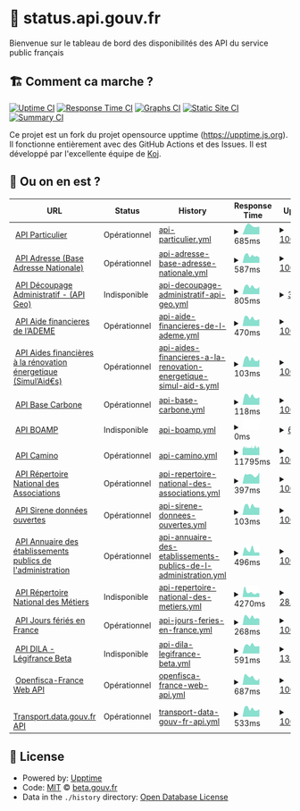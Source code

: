 # 🚥 status.api.gouv.fr

Bienvenue sur le tableau de bord des disponibilités des API du service public français

## 🏗 Comment ca marche ?

[![Uptime CI](https://github.com/betagouv/status.api.gouv.fr/workflows/Uptime%20CI/badge.svg)](https://github.com/upptime/upptime/actions?query=workflow%3A%22Uptime+CI%22)
[![Response Time CI](https://github.com/betagouv/status.api.gouv.fr/workflows/Response%20Time%20CI/badge.svg)](https://github.com/upptime/upptime/actions?query=workflow%3A%22Response+Time+CI%22)
[![Graphs CI](https://github.com/betagouv/status.api.gouv.fr/workflows/Graphs%20CI/badge.svg)](https://github.com/upptime/upptime/actions?query=workflow%3A%22Graphs+CI%22)
[![Static Site CI](https://github.com/betagouv/status.api.gouv.fr/workflows/Static%20Site%20CI/badge.svg)](https://github.com/upptime/upptime/actions?query=workflow%3A%22Static+Site+CI%22)
[![Summary CI](https://github.com/betagouv/status.api.gouv.fr/workflows/Summary%20CI/badge.svg)](https://github.com/upptime/upptime/actions?query=workflow%3A%22Summary+CI%22)

Ce projet est un fork du projet opensource upptime (https://upptime.js.org). Il fonctionne entièrement avec des GitHub Actions et des Issues. Il est développé par l'excellente équipe de [Koj](https://koj.co).

## 🦦 Ou on en est ?

<!--start: status pages-->
<!-- This summary is generated by Upptime (https://github.com/upptime/upptime) -->
<!-- Do not edit this manually, your changes will be overwritten -->
<!-- prettier-ignore -->
| URL | Status | History | Response Time | Uptime |
| --- | ------ | ------- | ------------- | ------ |
| <img alt="" src="https://favicons.githubusercontent.com/particulier.api.gouv.fr" height="13"> [API Particulier](https://particulier.api.gouv.fr/api/ping) | Opérationnel | [api-particulier.yml](https://github.com/betagouv/status.api.gouv.fr/commits/HEAD/history/api-particulier.yml) | <details><summary><img alt="Response time graph" src="./graphs/api-particulier/response-time-week.png" height="20"> 685ms</summary><br><a href="https://betagouv.github.io/status.api.gouv.fr/history/api-particulier"><img alt="Response time 685" src="https://img.shields.io/endpoint?url=https%3A%2F%2Fraw.githubusercontent.com%2Fbetagouv%2Fstatus.api.gouv.fr%2FHEAD%2Fapi%2Fapi-particulier%2Fresponse-time.json"></a><br><a href="https://betagouv.github.io/status.api.gouv.fr/history/api-particulier"><img alt="24-hour response time 685" src="https://img.shields.io/endpoint?url=https%3A%2F%2Fraw.githubusercontent.com%2Fbetagouv%2Fstatus.api.gouv.fr%2FHEAD%2Fapi%2Fapi-particulier%2Fresponse-time-day.json"></a><br><a href="https://betagouv.github.io/status.api.gouv.fr/history/api-particulier"><img alt="7-day response time 685" src="https://img.shields.io/endpoint?url=https%3A%2F%2Fraw.githubusercontent.com%2Fbetagouv%2Fstatus.api.gouv.fr%2FHEAD%2Fapi%2Fapi-particulier%2Fresponse-time-week.json"></a><br><a href="https://betagouv.github.io/status.api.gouv.fr/history/api-particulier"><img alt="30-day response time 685" src="https://img.shields.io/endpoint?url=https%3A%2F%2Fraw.githubusercontent.com%2Fbetagouv%2Fstatus.api.gouv.fr%2FHEAD%2Fapi%2Fapi-particulier%2Fresponse-time-month.json"></a><br><a href="https://betagouv.github.io/status.api.gouv.fr/history/api-particulier"><img alt="1-year response time 685" src="https://img.shields.io/endpoint?url=https%3A%2F%2Fraw.githubusercontent.com%2Fbetagouv%2Fstatus.api.gouv.fr%2FHEAD%2Fapi%2Fapi-particulier%2Fresponse-time-year.json"></a></details> | <details><summary><a href="https://betagouv.github.io/status.api.gouv.fr/history/api-particulier">100.00%</a></summary><a href="https://betagouv.github.io/status.api.gouv.fr/history/api-particulier"><img alt="All-time uptime 100.00%" src="https://img.shields.io/endpoint?url=https%3A%2F%2Fraw.githubusercontent.com%2Fbetagouv%2Fstatus.api.gouv.fr%2FHEAD%2Fapi%2Fapi-particulier%2Fuptime.json"></a><br><a href="https://betagouv.github.io/status.api.gouv.fr/history/api-particulier"><img alt="24-hour uptime 100.00%" src="https://img.shields.io/endpoint?url=https%3A%2F%2Fraw.githubusercontent.com%2Fbetagouv%2Fstatus.api.gouv.fr%2FHEAD%2Fapi%2Fapi-particulier%2Fuptime-day.json"></a><br><a href="https://betagouv.github.io/status.api.gouv.fr/history/api-particulier"><img alt="7-day uptime 100.00%" src="https://img.shields.io/endpoint?url=https%3A%2F%2Fraw.githubusercontent.com%2Fbetagouv%2Fstatus.api.gouv.fr%2FHEAD%2Fapi%2Fapi-particulier%2Fuptime-week.json"></a><br><a href="https://betagouv.github.io/status.api.gouv.fr/history/api-particulier"><img alt="30-day uptime 100.00%" src="https://img.shields.io/endpoint?url=https%3A%2F%2Fraw.githubusercontent.com%2Fbetagouv%2Fstatus.api.gouv.fr%2FHEAD%2Fapi%2Fapi-particulier%2Fuptime-month.json"></a><br><a href="https://betagouv.github.io/status.api.gouv.fr/history/api-particulier"><img alt="1-year uptime 100.00%" src="https://img.shields.io/endpoint?url=https%3A%2F%2Fraw.githubusercontent.com%2Fbetagouv%2Fstatus.api.gouv.fr%2FHEAD%2Fapi%2Fapi-particulier%2Fuptime-year.json"></a></details>
| <img alt="" src="https://favicons.githubusercontent.com/api-adresse.data.gouv.fr" height="13"> [API Adresse (Base Adresse Nationale)](https://api-adresse.data.gouv.fr/search/?q=8+bd+du+port) | Opérationnel | [api-adresse-base-adresse-nationale.yml](https://github.com/betagouv/status.api.gouv.fr/commits/HEAD/history/api-adresse-base-adresse-nationale.yml) | <details><summary><img alt="Response time graph" src="./graphs/api-adresse-base-adresse-nationale/response-time-week.png" height="20"> 587ms</summary><br><a href="https://betagouv.github.io/status.api.gouv.fr/history/api-adresse-base-adresse-nationale"><img alt="Response time 587" src="https://img.shields.io/endpoint?url=https%3A%2F%2Fraw.githubusercontent.com%2Fbetagouv%2Fstatus.api.gouv.fr%2FHEAD%2Fapi%2Fapi-adresse-base-adresse-nationale%2Fresponse-time.json"></a><br><a href="https://betagouv.github.io/status.api.gouv.fr/history/api-adresse-base-adresse-nationale"><img alt="24-hour response time 587" src="https://img.shields.io/endpoint?url=https%3A%2F%2Fraw.githubusercontent.com%2Fbetagouv%2Fstatus.api.gouv.fr%2FHEAD%2Fapi%2Fapi-adresse-base-adresse-nationale%2Fresponse-time-day.json"></a><br><a href="https://betagouv.github.io/status.api.gouv.fr/history/api-adresse-base-adresse-nationale"><img alt="7-day response time 587" src="https://img.shields.io/endpoint?url=https%3A%2F%2Fraw.githubusercontent.com%2Fbetagouv%2Fstatus.api.gouv.fr%2FHEAD%2Fapi%2Fapi-adresse-base-adresse-nationale%2Fresponse-time-week.json"></a><br><a href="https://betagouv.github.io/status.api.gouv.fr/history/api-adresse-base-adresse-nationale"><img alt="30-day response time 587" src="https://img.shields.io/endpoint?url=https%3A%2F%2Fraw.githubusercontent.com%2Fbetagouv%2Fstatus.api.gouv.fr%2FHEAD%2Fapi%2Fapi-adresse-base-adresse-nationale%2Fresponse-time-month.json"></a><br><a href="https://betagouv.github.io/status.api.gouv.fr/history/api-adresse-base-adresse-nationale"><img alt="1-year response time 587" src="https://img.shields.io/endpoint?url=https%3A%2F%2Fraw.githubusercontent.com%2Fbetagouv%2Fstatus.api.gouv.fr%2FHEAD%2Fapi%2Fapi-adresse-base-adresse-nationale%2Fresponse-time-year.json"></a></details> | <details><summary><a href="https://betagouv.github.io/status.api.gouv.fr/history/api-adresse-base-adresse-nationale">100.00%</a></summary><a href="https://betagouv.github.io/status.api.gouv.fr/history/api-adresse-base-adresse-nationale"><img alt="All-time uptime 100.00%" src="https://img.shields.io/endpoint?url=https%3A%2F%2Fraw.githubusercontent.com%2Fbetagouv%2Fstatus.api.gouv.fr%2FHEAD%2Fapi%2Fapi-adresse-base-adresse-nationale%2Fuptime.json"></a><br><a href="https://betagouv.github.io/status.api.gouv.fr/history/api-adresse-base-adresse-nationale"><img alt="24-hour uptime 100.00%" src="https://img.shields.io/endpoint?url=https%3A%2F%2Fraw.githubusercontent.com%2Fbetagouv%2Fstatus.api.gouv.fr%2FHEAD%2Fapi%2Fapi-adresse-base-adresse-nationale%2Fuptime-day.json"></a><br><a href="https://betagouv.github.io/status.api.gouv.fr/history/api-adresse-base-adresse-nationale"><img alt="7-day uptime 100.00%" src="https://img.shields.io/endpoint?url=https%3A%2F%2Fraw.githubusercontent.com%2Fbetagouv%2Fstatus.api.gouv.fr%2FHEAD%2Fapi%2Fapi-adresse-base-adresse-nationale%2Fuptime-week.json"></a><br><a href="https://betagouv.github.io/status.api.gouv.fr/history/api-adresse-base-adresse-nationale"><img alt="30-day uptime 100.00%" src="https://img.shields.io/endpoint?url=https%3A%2F%2Fraw.githubusercontent.com%2Fbetagouv%2Fstatus.api.gouv.fr%2FHEAD%2Fapi%2Fapi-adresse-base-adresse-nationale%2Fuptime-month.json"></a><br><a href="https://betagouv.github.io/status.api.gouv.fr/history/api-adresse-base-adresse-nationale"><img alt="1-year uptime 100.00%" src="https://img.shields.io/endpoint?url=https%3A%2F%2Fraw.githubusercontent.com%2Fbetagouv%2Fstatus.api.gouv.fr%2FHEAD%2Fapi%2Fapi-adresse-base-adresse-nationale%2Fuptime-year.json"></a></details>
| <img alt="" src="https://favicons.githubusercontent.com/geo.api.gouv.fr" height="13"> [API Découpage Administratif - (API Geo)](https://geo.api.gouv.fr/communes/37000?fields=nom,code,codesPostaux,codeDepartement,codeRegion,population&format=json&geometry=centre) | Indisponible | [api-decoupage-administratif-api-geo.yml](https://github.com/betagouv/status.api.gouv.fr/commits/HEAD/history/api-decoupage-administratif-api-geo.yml) | <details><summary><img alt="Response time graph" src="./graphs/api-decoupage-administratif-api-geo/response-time-week.png" height="20"> 805ms</summary><br><a href="https://betagouv.github.io/status.api.gouv.fr/history/api-decoupage-administratif-api-geo"><img alt="Response time 805" src="https://img.shields.io/endpoint?url=https%3A%2F%2Fraw.githubusercontent.com%2Fbetagouv%2Fstatus.api.gouv.fr%2FHEAD%2Fapi%2Fapi-decoupage-administratif-api-geo%2Fresponse-time.json"></a><br><a href="https://betagouv.github.io/status.api.gouv.fr/history/api-decoupage-administratif-api-geo"><img alt="24-hour response time 805" src="https://img.shields.io/endpoint?url=https%3A%2F%2Fraw.githubusercontent.com%2Fbetagouv%2Fstatus.api.gouv.fr%2FHEAD%2Fapi%2Fapi-decoupage-administratif-api-geo%2Fresponse-time-day.json"></a><br><a href="https://betagouv.github.io/status.api.gouv.fr/history/api-decoupage-administratif-api-geo"><img alt="7-day response time 805" src="https://img.shields.io/endpoint?url=https%3A%2F%2Fraw.githubusercontent.com%2Fbetagouv%2Fstatus.api.gouv.fr%2FHEAD%2Fapi%2Fapi-decoupage-administratif-api-geo%2Fresponse-time-week.json"></a><br><a href="https://betagouv.github.io/status.api.gouv.fr/history/api-decoupage-administratif-api-geo"><img alt="30-day response time 805" src="https://img.shields.io/endpoint?url=https%3A%2F%2Fraw.githubusercontent.com%2Fbetagouv%2Fstatus.api.gouv.fr%2FHEAD%2Fapi%2Fapi-decoupage-administratif-api-geo%2Fresponse-time-month.json"></a><br><a href="https://betagouv.github.io/status.api.gouv.fr/history/api-decoupage-administratif-api-geo"><img alt="1-year response time 805" src="https://img.shields.io/endpoint?url=https%3A%2F%2Fraw.githubusercontent.com%2Fbetagouv%2Fstatus.api.gouv.fr%2FHEAD%2Fapi%2Fapi-decoupage-administratif-api-geo%2Fresponse-time-year.json"></a></details> | <details><summary><a href="https://betagouv.github.io/status.api.gouv.fr/history/api-decoupage-administratif-api-geo">3.54%</a></summary><a href="https://betagouv.github.io/status.api.gouv.fr/history/api-decoupage-administratif-api-geo"><img alt="All-time uptime 3.54%" src="https://img.shields.io/endpoint?url=https%3A%2F%2Fraw.githubusercontent.com%2Fbetagouv%2Fstatus.api.gouv.fr%2FHEAD%2Fapi%2Fapi-decoupage-administratif-api-geo%2Fuptime.json"></a><br><a href="https://betagouv.github.io/status.api.gouv.fr/history/api-decoupage-administratif-api-geo"><img alt="24-hour uptime 3.54%" src="https://img.shields.io/endpoint?url=https%3A%2F%2Fraw.githubusercontent.com%2Fbetagouv%2Fstatus.api.gouv.fr%2FHEAD%2Fapi%2Fapi-decoupage-administratif-api-geo%2Fuptime-day.json"></a><br><a href="https://betagouv.github.io/status.api.gouv.fr/history/api-decoupage-administratif-api-geo"><img alt="7-day uptime 3.54%" src="https://img.shields.io/endpoint?url=https%3A%2F%2Fraw.githubusercontent.com%2Fbetagouv%2Fstatus.api.gouv.fr%2FHEAD%2Fapi%2Fapi-decoupage-administratif-api-geo%2Fuptime-week.json"></a><br><a href="https://betagouv.github.io/status.api.gouv.fr/history/api-decoupage-administratif-api-geo"><img alt="30-day uptime 3.54%" src="https://img.shields.io/endpoint?url=https%3A%2F%2Fraw.githubusercontent.com%2Fbetagouv%2Fstatus.api.gouv.fr%2FHEAD%2Fapi%2Fapi-decoupage-administratif-api-geo%2Fuptime-month.json"></a><br><a href="https://betagouv.github.io/status.api.gouv.fr/history/api-decoupage-administratif-api-geo"><img alt="1-year uptime 3.54%" src="https://img.shields.io/endpoint?url=https%3A%2F%2Fraw.githubusercontent.com%2Fbetagouv%2Fstatus.api.gouv.fr%2FHEAD%2Fapi%2Fapi-decoupage-administratif-api-geo%2Fuptime-year.json"></a></details>
| <img alt="" src="https://favicons.githubusercontent.com/koumoul.com" height="13"> [API Aide financieres de l’ADEME](https://koumoul.com/s/data-fair/api/v1/datasets/les-aides-financieres-de-l%27ademe/data-files) | Opérationnel | [api-aide-financieres-de-l-ademe.yml](https://github.com/betagouv/status.api.gouv.fr/commits/HEAD/history/api-aide-financieres-de-l-ademe.yml) | <details><summary><img alt="Response time graph" src="./graphs/api-aide-financieres-de-l-ademe/response-time-week.png" height="20"> 470ms</summary><br><a href="https://betagouv.github.io/status.api.gouv.fr/history/api-aide-financieres-de-l-ademe"><img alt="Response time 470" src="https://img.shields.io/endpoint?url=https%3A%2F%2Fraw.githubusercontent.com%2Fbetagouv%2Fstatus.api.gouv.fr%2FHEAD%2Fapi%2Fapi-aide-financieres-de-l-ademe%2Fresponse-time.json"></a><br><a href="https://betagouv.github.io/status.api.gouv.fr/history/api-aide-financieres-de-l-ademe"><img alt="24-hour response time 470" src="https://img.shields.io/endpoint?url=https%3A%2F%2Fraw.githubusercontent.com%2Fbetagouv%2Fstatus.api.gouv.fr%2FHEAD%2Fapi%2Fapi-aide-financieres-de-l-ademe%2Fresponse-time-day.json"></a><br><a href="https://betagouv.github.io/status.api.gouv.fr/history/api-aide-financieres-de-l-ademe"><img alt="7-day response time 470" src="https://img.shields.io/endpoint?url=https%3A%2F%2Fraw.githubusercontent.com%2Fbetagouv%2Fstatus.api.gouv.fr%2FHEAD%2Fapi%2Fapi-aide-financieres-de-l-ademe%2Fresponse-time-week.json"></a><br><a href="https://betagouv.github.io/status.api.gouv.fr/history/api-aide-financieres-de-l-ademe"><img alt="30-day response time 470" src="https://img.shields.io/endpoint?url=https%3A%2F%2Fraw.githubusercontent.com%2Fbetagouv%2Fstatus.api.gouv.fr%2FHEAD%2Fapi%2Fapi-aide-financieres-de-l-ademe%2Fresponse-time-month.json"></a><br><a href="https://betagouv.github.io/status.api.gouv.fr/history/api-aide-financieres-de-l-ademe"><img alt="1-year response time 470" src="https://img.shields.io/endpoint?url=https%3A%2F%2Fraw.githubusercontent.com%2Fbetagouv%2Fstatus.api.gouv.fr%2FHEAD%2Fapi%2Fapi-aide-financieres-de-l-ademe%2Fresponse-time-year.json"></a></details> | <details><summary><a href="https://betagouv.github.io/status.api.gouv.fr/history/api-aide-financieres-de-l-ademe">100.00%</a></summary><a href="https://betagouv.github.io/status.api.gouv.fr/history/api-aide-financieres-de-l-ademe"><img alt="All-time uptime 100.00%" src="https://img.shields.io/endpoint?url=https%3A%2F%2Fraw.githubusercontent.com%2Fbetagouv%2Fstatus.api.gouv.fr%2FHEAD%2Fapi%2Fapi-aide-financieres-de-l-ademe%2Fuptime.json"></a><br><a href="https://betagouv.github.io/status.api.gouv.fr/history/api-aide-financieres-de-l-ademe"><img alt="24-hour uptime 100.00%" src="https://img.shields.io/endpoint?url=https%3A%2F%2Fraw.githubusercontent.com%2Fbetagouv%2Fstatus.api.gouv.fr%2FHEAD%2Fapi%2Fapi-aide-financieres-de-l-ademe%2Fuptime-day.json"></a><br><a href="https://betagouv.github.io/status.api.gouv.fr/history/api-aide-financieres-de-l-ademe"><img alt="7-day uptime 100.00%" src="https://img.shields.io/endpoint?url=https%3A%2F%2Fraw.githubusercontent.com%2Fbetagouv%2Fstatus.api.gouv.fr%2FHEAD%2Fapi%2Fapi-aide-financieres-de-l-ademe%2Fuptime-week.json"></a><br><a href="https://betagouv.github.io/status.api.gouv.fr/history/api-aide-financieres-de-l-ademe"><img alt="30-day uptime 100.00%" src="https://img.shields.io/endpoint?url=https%3A%2F%2Fraw.githubusercontent.com%2Fbetagouv%2Fstatus.api.gouv.fr%2FHEAD%2Fapi%2Fapi-aide-financieres-de-l-ademe%2Fuptime-month.json"></a><br><a href="https://betagouv.github.io/status.api.gouv.fr/history/api-aide-financieres-de-l-ademe"><img alt="1-year uptime 100.00%" src="https://img.shields.io/endpoint?url=https%3A%2F%2Fraw.githubusercontent.com%2Fbetagouv%2Fstatus.api.gouv.fr%2FHEAD%2Fapi%2Fapi-aide-financieres-de-l-ademe%2Fuptime-year.json"></a></details>
| <img alt="" src="https://favicons.githubusercontent.com/koumoul.com" height="13"> [API Aides financières à la rénovation énergetique (Simul’Aid€s)](https://koumoul.com/s/data-fair/api/v1/datasets/simul%27aideuros-dispositifs/data-files) | Opérationnel | [api-aides-financieres-a-la-renovation-energetique-simul-aid-s.yml](https://github.com/betagouv/status.api.gouv.fr/commits/HEAD/history/api-aides-financieres-a-la-renovation-energetique-simul-aid-s.yml) | <details><summary><img alt="Response time graph" src="./graphs/api-aides-financieres-a-la-renovation-energetique-simul-aid-s/response-time-week.png" height="20"> 103ms</summary><br><a href="https://betagouv.github.io/status.api.gouv.fr/history/api-aides-financieres-a-la-renovation-energetique-simul-aid-s"><img alt="Response time 103" src="https://img.shields.io/endpoint?url=https%3A%2F%2Fraw.githubusercontent.com%2Fbetagouv%2Fstatus.api.gouv.fr%2FHEAD%2Fapi%2Fapi-aides-financieres-a-la-renovation-energetique-simul-aid-s%2Fresponse-time.json"></a><br><a href="https://betagouv.github.io/status.api.gouv.fr/history/api-aides-financieres-a-la-renovation-energetique-simul-aid-s"><img alt="24-hour response time 103" src="https://img.shields.io/endpoint?url=https%3A%2F%2Fraw.githubusercontent.com%2Fbetagouv%2Fstatus.api.gouv.fr%2FHEAD%2Fapi%2Fapi-aides-financieres-a-la-renovation-energetique-simul-aid-s%2Fresponse-time-day.json"></a><br><a href="https://betagouv.github.io/status.api.gouv.fr/history/api-aides-financieres-a-la-renovation-energetique-simul-aid-s"><img alt="7-day response time 103" src="https://img.shields.io/endpoint?url=https%3A%2F%2Fraw.githubusercontent.com%2Fbetagouv%2Fstatus.api.gouv.fr%2FHEAD%2Fapi%2Fapi-aides-financieres-a-la-renovation-energetique-simul-aid-s%2Fresponse-time-week.json"></a><br><a href="https://betagouv.github.io/status.api.gouv.fr/history/api-aides-financieres-a-la-renovation-energetique-simul-aid-s"><img alt="30-day response time 103" src="https://img.shields.io/endpoint?url=https%3A%2F%2Fraw.githubusercontent.com%2Fbetagouv%2Fstatus.api.gouv.fr%2FHEAD%2Fapi%2Fapi-aides-financieres-a-la-renovation-energetique-simul-aid-s%2Fresponse-time-month.json"></a><br><a href="https://betagouv.github.io/status.api.gouv.fr/history/api-aides-financieres-a-la-renovation-energetique-simul-aid-s"><img alt="1-year response time 103" src="https://img.shields.io/endpoint?url=https%3A%2F%2Fraw.githubusercontent.com%2Fbetagouv%2Fstatus.api.gouv.fr%2FHEAD%2Fapi%2Fapi-aides-financieres-a-la-renovation-energetique-simul-aid-s%2Fresponse-time-year.json"></a></details> | <details><summary><a href="https://betagouv.github.io/status.api.gouv.fr/history/api-aides-financieres-a-la-renovation-energetique-simul-aid-s">100.00%</a></summary><a href="https://betagouv.github.io/status.api.gouv.fr/history/api-aides-financieres-a-la-renovation-energetique-simul-aid-s"><img alt="All-time uptime 100.00%" src="https://img.shields.io/endpoint?url=https%3A%2F%2Fraw.githubusercontent.com%2Fbetagouv%2Fstatus.api.gouv.fr%2FHEAD%2Fapi%2Fapi-aides-financieres-a-la-renovation-energetique-simul-aid-s%2Fuptime.json"></a><br><a href="https://betagouv.github.io/status.api.gouv.fr/history/api-aides-financieres-a-la-renovation-energetique-simul-aid-s"><img alt="24-hour uptime 100.00%" src="https://img.shields.io/endpoint?url=https%3A%2F%2Fraw.githubusercontent.com%2Fbetagouv%2Fstatus.api.gouv.fr%2FHEAD%2Fapi%2Fapi-aides-financieres-a-la-renovation-energetique-simul-aid-s%2Fuptime-day.json"></a><br><a href="https://betagouv.github.io/status.api.gouv.fr/history/api-aides-financieres-a-la-renovation-energetique-simul-aid-s"><img alt="7-day uptime 100.00%" src="https://img.shields.io/endpoint?url=https%3A%2F%2Fraw.githubusercontent.com%2Fbetagouv%2Fstatus.api.gouv.fr%2FHEAD%2Fapi%2Fapi-aides-financieres-a-la-renovation-energetique-simul-aid-s%2Fuptime-week.json"></a><br><a href="https://betagouv.github.io/status.api.gouv.fr/history/api-aides-financieres-a-la-renovation-energetique-simul-aid-s"><img alt="30-day uptime 100.00%" src="https://img.shields.io/endpoint?url=https%3A%2F%2Fraw.githubusercontent.com%2Fbetagouv%2Fstatus.api.gouv.fr%2FHEAD%2Fapi%2Fapi-aides-financieres-a-la-renovation-energetique-simul-aid-s%2Fuptime-month.json"></a><br><a href="https://betagouv.github.io/status.api.gouv.fr/history/api-aides-financieres-a-la-renovation-energetique-simul-aid-s"><img alt="1-year uptime 100.00%" src="https://img.shields.io/endpoint?url=https%3A%2F%2Fraw.githubusercontent.com%2Fbetagouv%2Fstatus.api.gouv.fr%2FHEAD%2Fapi%2Fapi-aides-financieres-a-la-renovation-energetique-simul-aid-s%2Fuptime-year.json"></a></details>
| <img alt="" src="https://favicons.githubusercontent.com/koumoul.com" height="13"> [API Base Carbone](https://koumoul.com/s/data-fair/api/v1/datasets/base-carbone(r)/data-files) | Opérationnel | [api-base-carbone.yml](https://github.com/betagouv/status.api.gouv.fr/commits/HEAD/history/api-base-carbone.yml) | <details><summary><img alt="Response time graph" src="./graphs/api-base-carbone/response-time-week.png" height="20"> 118ms</summary><br><a href="https://betagouv.github.io/status.api.gouv.fr/history/api-base-carbone"><img alt="Response time 118" src="https://img.shields.io/endpoint?url=https%3A%2F%2Fraw.githubusercontent.com%2Fbetagouv%2Fstatus.api.gouv.fr%2FHEAD%2Fapi%2Fapi-base-carbone%2Fresponse-time.json"></a><br><a href="https://betagouv.github.io/status.api.gouv.fr/history/api-base-carbone"><img alt="24-hour response time 118" src="https://img.shields.io/endpoint?url=https%3A%2F%2Fraw.githubusercontent.com%2Fbetagouv%2Fstatus.api.gouv.fr%2FHEAD%2Fapi%2Fapi-base-carbone%2Fresponse-time-day.json"></a><br><a href="https://betagouv.github.io/status.api.gouv.fr/history/api-base-carbone"><img alt="7-day response time 118" src="https://img.shields.io/endpoint?url=https%3A%2F%2Fraw.githubusercontent.com%2Fbetagouv%2Fstatus.api.gouv.fr%2FHEAD%2Fapi%2Fapi-base-carbone%2Fresponse-time-week.json"></a><br><a href="https://betagouv.github.io/status.api.gouv.fr/history/api-base-carbone"><img alt="30-day response time 118" src="https://img.shields.io/endpoint?url=https%3A%2F%2Fraw.githubusercontent.com%2Fbetagouv%2Fstatus.api.gouv.fr%2FHEAD%2Fapi%2Fapi-base-carbone%2Fresponse-time-month.json"></a><br><a href="https://betagouv.github.io/status.api.gouv.fr/history/api-base-carbone"><img alt="1-year response time 118" src="https://img.shields.io/endpoint?url=https%3A%2F%2Fraw.githubusercontent.com%2Fbetagouv%2Fstatus.api.gouv.fr%2FHEAD%2Fapi%2Fapi-base-carbone%2Fresponse-time-year.json"></a></details> | <details><summary><a href="https://betagouv.github.io/status.api.gouv.fr/history/api-base-carbone">100.00%</a></summary><a href="https://betagouv.github.io/status.api.gouv.fr/history/api-base-carbone"><img alt="All-time uptime 100.00%" src="https://img.shields.io/endpoint?url=https%3A%2F%2Fraw.githubusercontent.com%2Fbetagouv%2Fstatus.api.gouv.fr%2FHEAD%2Fapi%2Fapi-base-carbone%2Fuptime.json"></a><br><a href="https://betagouv.github.io/status.api.gouv.fr/history/api-base-carbone"><img alt="24-hour uptime 100.00%" src="https://img.shields.io/endpoint?url=https%3A%2F%2Fraw.githubusercontent.com%2Fbetagouv%2Fstatus.api.gouv.fr%2FHEAD%2Fapi%2Fapi-base-carbone%2Fuptime-day.json"></a><br><a href="https://betagouv.github.io/status.api.gouv.fr/history/api-base-carbone"><img alt="7-day uptime 100.00%" src="https://img.shields.io/endpoint?url=https%3A%2F%2Fraw.githubusercontent.com%2Fbetagouv%2Fstatus.api.gouv.fr%2FHEAD%2Fapi%2Fapi-base-carbone%2Fuptime-week.json"></a><br><a href="https://betagouv.github.io/status.api.gouv.fr/history/api-base-carbone"><img alt="30-day uptime 100.00%" src="https://img.shields.io/endpoint?url=https%3A%2F%2Fraw.githubusercontent.com%2Fbetagouv%2Fstatus.api.gouv.fr%2FHEAD%2Fapi%2Fapi-base-carbone%2Fuptime-month.json"></a><br><a href="https://betagouv.github.io/status.api.gouv.fr/history/api-base-carbone"><img alt="1-year uptime 100.00%" src="https://img.shields.io/endpoint?url=https%3A%2F%2Fraw.githubusercontent.com%2Fbetagouv%2Fstatus.api.gouv.fr%2FHEAD%2Fapi%2Fapi-base-carbone%2Fuptime-year.json"></a></details>
| <img alt="" src="https://favicons.githubusercontent.com/api.dila.fr" height="13"> [API BOAMP](https://api.dila.fr/opendata/api-boamp/annonces/search?criterion=test) | Indisponible | [api-boamp.yml](https://github.com/betagouv/status.api.gouv.fr/commits/HEAD/history/api-boamp.yml) | <details><summary><img alt="Response time graph" src="./graphs/api-boamp/response-time-week.png" height="20"> 0ms</summary><br><a href="https://betagouv.github.io/status.api.gouv.fr/history/api-boamp"><img alt="Response time 0" src="https://img.shields.io/endpoint?url=https%3A%2F%2Fraw.githubusercontent.com%2Fbetagouv%2Fstatus.api.gouv.fr%2FHEAD%2Fapi%2Fapi-boamp%2Fresponse-time.json"></a><br><a href="https://betagouv.github.io/status.api.gouv.fr/history/api-boamp"><img alt="24-hour response time 0" src="https://img.shields.io/endpoint?url=https%3A%2F%2Fraw.githubusercontent.com%2Fbetagouv%2Fstatus.api.gouv.fr%2FHEAD%2Fapi%2Fapi-boamp%2Fresponse-time-day.json"></a><br><a href="https://betagouv.github.io/status.api.gouv.fr/history/api-boamp"><img alt="7-day response time 0" src="https://img.shields.io/endpoint?url=https%3A%2F%2Fraw.githubusercontent.com%2Fbetagouv%2Fstatus.api.gouv.fr%2FHEAD%2Fapi%2Fapi-boamp%2Fresponse-time-week.json"></a><br><a href="https://betagouv.github.io/status.api.gouv.fr/history/api-boamp"><img alt="30-day response time 0" src="https://img.shields.io/endpoint?url=https%3A%2F%2Fraw.githubusercontent.com%2Fbetagouv%2Fstatus.api.gouv.fr%2FHEAD%2Fapi%2Fapi-boamp%2Fresponse-time-month.json"></a><br><a href="https://betagouv.github.io/status.api.gouv.fr/history/api-boamp"><img alt="1-year response time 0" src="https://img.shields.io/endpoint?url=https%3A%2F%2Fraw.githubusercontent.com%2Fbetagouv%2Fstatus.api.gouv.fr%2FHEAD%2Fapi%2Fapi-boamp%2Fresponse-time-year.json"></a></details> | <details><summary><a href="https://betagouv.github.io/status.api.gouv.fr/history/api-boamp">6.30%</a></summary><a href="https://betagouv.github.io/status.api.gouv.fr/history/api-boamp"><img alt="All-time uptime 6.30%" src="https://img.shields.io/endpoint?url=https%3A%2F%2Fraw.githubusercontent.com%2Fbetagouv%2Fstatus.api.gouv.fr%2FHEAD%2Fapi%2Fapi-boamp%2Fuptime.json"></a><br><a href="https://betagouv.github.io/status.api.gouv.fr/history/api-boamp"><img alt="24-hour uptime 6.30%" src="https://img.shields.io/endpoint?url=https%3A%2F%2Fraw.githubusercontent.com%2Fbetagouv%2Fstatus.api.gouv.fr%2FHEAD%2Fapi%2Fapi-boamp%2Fuptime-day.json"></a><br><a href="https://betagouv.github.io/status.api.gouv.fr/history/api-boamp"><img alt="7-day uptime 6.30%" src="https://img.shields.io/endpoint?url=https%3A%2F%2Fraw.githubusercontent.com%2Fbetagouv%2Fstatus.api.gouv.fr%2FHEAD%2Fapi%2Fapi-boamp%2Fuptime-week.json"></a><br><a href="https://betagouv.github.io/status.api.gouv.fr/history/api-boamp"><img alt="30-day uptime 6.30%" src="https://img.shields.io/endpoint?url=https%3A%2F%2Fraw.githubusercontent.com%2Fbetagouv%2Fstatus.api.gouv.fr%2FHEAD%2Fapi%2Fapi-boamp%2Fuptime-month.json"></a><br><a href="https://betagouv.github.io/status.api.gouv.fr/history/api-boamp"><img alt="1-year uptime 6.30%" src="https://img.shields.io/endpoint?url=https%3A%2F%2Fraw.githubusercontent.com%2Fbetagouv%2Fstatus.api.gouv.fr%2FHEAD%2Fapi%2Fapi-boamp%2Fuptime-year.json"></a></details>
| <img alt="" src="https://favicons.githubusercontent.com/api.camino.beta.gouv.fr" height="13"> [API Camino](https://api.camino.beta.gouv.fr/titres) | Opérationnel | [api-camino.yml](https://github.com/betagouv/status.api.gouv.fr/commits/HEAD/history/api-camino.yml) | <details><summary><img alt="Response time graph" src="./graphs/api-camino/response-time-week.png" height="20"> 11795ms</summary><br><a href="https://betagouv.github.io/status.api.gouv.fr/history/api-camino"><img alt="Response time 11795" src="https://img.shields.io/endpoint?url=https%3A%2F%2Fraw.githubusercontent.com%2Fbetagouv%2Fstatus.api.gouv.fr%2FHEAD%2Fapi%2Fapi-camino%2Fresponse-time.json"></a><br><a href="https://betagouv.github.io/status.api.gouv.fr/history/api-camino"><img alt="24-hour response time 11795" src="https://img.shields.io/endpoint?url=https%3A%2F%2Fraw.githubusercontent.com%2Fbetagouv%2Fstatus.api.gouv.fr%2FHEAD%2Fapi%2Fapi-camino%2Fresponse-time-day.json"></a><br><a href="https://betagouv.github.io/status.api.gouv.fr/history/api-camino"><img alt="7-day response time 11795" src="https://img.shields.io/endpoint?url=https%3A%2F%2Fraw.githubusercontent.com%2Fbetagouv%2Fstatus.api.gouv.fr%2FHEAD%2Fapi%2Fapi-camino%2Fresponse-time-week.json"></a><br><a href="https://betagouv.github.io/status.api.gouv.fr/history/api-camino"><img alt="30-day response time 11795" src="https://img.shields.io/endpoint?url=https%3A%2F%2Fraw.githubusercontent.com%2Fbetagouv%2Fstatus.api.gouv.fr%2FHEAD%2Fapi%2Fapi-camino%2Fresponse-time-month.json"></a><br><a href="https://betagouv.github.io/status.api.gouv.fr/history/api-camino"><img alt="1-year response time 11795" src="https://img.shields.io/endpoint?url=https%3A%2F%2Fraw.githubusercontent.com%2Fbetagouv%2Fstatus.api.gouv.fr%2FHEAD%2Fapi%2Fapi-camino%2Fresponse-time-year.json"></a></details> | <details><summary><a href="https://betagouv.github.io/status.api.gouv.fr/history/api-camino">100.00%</a></summary><a href="https://betagouv.github.io/status.api.gouv.fr/history/api-camino"><img alt="All-time uptime 100.00%" src="https://img.shields.io/endpoint?url=https%3A%2F%2Fraw.githubusercontent.com%2Fbetagouv%2Fstatus.api.gouv.fr%2FHEAD%2Fapi%2Fapi-camino%2Fuptime.json"></a><br><a href="https://betagouv.github.io/status.api.gouv.fr/history/api-camino"><img alt="24-hour uptime 100.00%" src="https://img.shields.io/endpoint?url=https%3A%2F%2Fraw.githubusercontent.com%2Fbetagouv%2Fstatus.api.gouv.fr%2FHEAD%2Fapi%2Fapi-camino%2Fuptime-day.json"></a><br><a href="https://betagouv.github.io/status.api.gouv.fr/history/api-camino"><img alt="7-day uptime 100.00%" src="https://img.shields.io/endpoint?url=https%3A%2F%2Fraw.githubusercontent.com%2Fbetagouv%2Fstatus.api.gouv.fr%2FHEAD%2Fapi%2Fapi-camino%2Fuptime-week.json"></a><br><a href="https://betagouv.github.io/status.api.gouv.fr/history/api-camino"><img alt="30-day uptime 100.00%" src="https://img.shields.io/endpoint?url=https%3A%2F%2Fraw.githubusercontent.com%2Fbetagouv%2Fstatus.api.gouv.fr%2FHEAD%2Fapi%2Fapi-camino%2Fuptime-month.json"></a><br><a href="https://betagouv.github.io/status.api.gouv.fr/history/api-camino"><img alt="1-year uptime 100.00%" src="https://img.shields.io/endpoint?url=https%3A%2F%2Fraw.githubusercontent.com%2Fbetagouv%2Fstatus.api.gouv.fr%2FHEAD%2Fapi%2Fapi-camino%2Fuptime-year.json"></a></details>
| <img alt="" src="https://favicons.githubusercontent.com/entreprise.data.gouv.fr" height="13"> [API Répertoire National des Associations](https://entreprise.data.gouv.fr/api/rna/v1/id/W9C1000188) | Opérationnel | [api-repertoire-national-des-associations.yml](https://github.com/betagouv/status.api.gouv.fr/commits/HEAD/history/api-repertoire-national-des-associations.yml) | <details><summary><img alt="Response time graph" src="./graphs/api-repertoire-national-des-associations/response-time-week.png" height="20"> 397ms</summary><br><a href="https://betagouv.github.io/status.api.gouv.fr/history/api-repertoire-national-des-associations"><img alt="Response time 397" src="https://img.shields.io/endpoint?url=https%3A%2F%2Fraw.githubusercontent.com%2Fbetagouv%2Fstatus.api.gouv.fr%2FHEAD%2Fapi%2Fapi-repertoire-national-des-associations%2Fresponse-time.json"></a><br><a href="https://betagouv.github.io/status.api.gouv.fr/history/api-repertoire-national-des-associations"><img alt="24-hour response time 397" src="https://img.shields.io/endpoint?url=https%3A%2F%2Fraw.githubusercontent.com%2Fbetagouv%2Fstatus.api.gouv.fr%2FHEAD%2Fapi%2Fapi-repertoire-national-des-associations%2Fresponse-time-day.json"></a><br><a href="https://betagouv.github.io/status.api.gouv.fr/history/api-repertoire-national-des-associations"><img alt="7-day response time 397" src="https://img.shields.io/endpoint?url=https%3A%2F%2Fraw.githubusercontent.com%2Fbetagouv%2Fstatus.api.gouv.fr%2FHEAD%2Fapi%2Fapi-repertoire-national-des-associations%2Fresponse-time-week.json"></a><br><a href="https://betagouv.github.io/status.api.gouv.fr/history/api-repertoire-national-des-associations"><img alt="30-day response time 397" src="https://img.shields.io/endpoint?url=https%3A%2F%2Fraw.githubusercontent.com%2Fbetagouv%2Fstatus.api.gouv.fr%2FHEAD%2Fapi%2Fapi-repertoire-national-des-associations%2Fresponse-time-month.json"></a><br><a href="https://betagouv.github.io/status.api.gouv.fr/history/api-repertoire-national-des-associations"><img alt="1-year response time 397" src="https://img.shields.io/endpoint?url=https%3A%2F%2Fraw.githubusercontent.com%2Fbetagouv%2Fstatus.api.gouv.fr%2FHEAD%2Fapi%2Fapi-repertoire-national-des-associations%2Fresponse-time-year.json"></a></details> | <details><summary><a href="https://betagouv.github.io/status.api.gouv.fr/history/api-repertoire-national-des-associations">100.00%</a></summary><a href="https://betagouv.github.io/status.api.gouv.fr/history/api-repertoire-national-des-associations"><img alt="All-time uptime 100.00%" src="https://img.shields.io/endpoint?url=https%3A%2F%2Fraw.githubusercontent.com%2Fbetagouv%2Fstatus.api.gouv.fr%2FHEAD%2Fapi%2Fapi-repertoire-national-des-associations%2Fuptime.json"></a><br><a href="https://betagouv.github.io/status.api.gouv.fr/history/api-repertoire-national-des-associations"><img alt="24-hour uptime 100.00%" src="https://img.shields.io/endpoint?url=https%3A%2F%2Fraw.githubusercontent.com%2Fbetagouv%2Fstatus.api.gouv.fr%2FHEAD%2Fapi%2Fapi-repertoire-national-des-associations%2Fuptime-day.json"></a><br><a href="https://betagouv.github.io/status.api.gouv.fr/history/api-repertoire-national-des-associations"><img alt="7-day uptime 100.00%" src="https://img.shields.io/endpoint?url=https%3A%2F%2Fraw.githubusercontent.com%2Fbetagouv%2Fstatus.api.gouv.fr%2FHEAD%2Fapi%2Fapi-repertoire-national-des-associations%2Fuptime-week.json"></a><br><a href="https://betagouv.github.io/status.api.gouv.fr/history/api-repertoire-national-des-associations"><img alt="30-day uptime 100.00%" src="https://img.shields.io/endpoint?url=https%3A%2F%2Fraw.githubusercontent.com%2Fbetagouv%2Fstatus.api.gouv.fr%2FHEAD%2Fapi%2Fapi-repertoire-national-des-associations%2Fuptime-month.json"></a><br><a href="https://betagouv.github.io/status.api.gouv.fr/history/api-repertoire-national-des-associations"><img alt="1-year uptime 100.00%" src="https://img.shields.io/endpoint?url=https%3A%2F%2Fraw.githubusercontent.com%2Fbetagouv%2Fstatus.api.gouv.fr%2FHEAD%2Fapi%2Fapi-repertoire-national-des-associations%2Fuptime-year.json"></a></details>
| <img alt="" src="https://favicons.githubusercontent.com/entreprise.data.gouv.fr" height="13"> [API Sirene données ouvertes](https://entreprise.data.gouv.fr/api/sirene/v3/etablissements/?etat_administratif=A&siren=345184428) | Opérationnel | [api-sirene-donnees-ouvertes.yml](https://github.com/betagouv/status.api.gouv.fr/commits/HEAD/history/api-sirene-donnees-ouvertes.yml) | <details><summary><img alt="Response time graph" src="./graphs/api-sirene-donnees-ouvertes/response-time-week.png" height="20"> 103ms</summary><br><a href="https://betagouv.github.io/status.api.gouv.fr/history/api-sirene-donnees-ouvertes"><img alt="Response time 103" src="https://img.shields.io/endpoint?url=https%3A%2F%2Fraw.githubusercontent.com%2Fbetagouv%2Fstatus.api.gouv.fr%2FHEAD%2Fapi%2Fapi-sirene-donnees-ouvertes%2Fresponse-time.json"></a><br><a href="https://betagouv.github.io/status.api.gouv.fr/history/api-sirene-donnees-ouvertes"><img alt="24-hour response time 103" src="https://img.shields.io/endpoint?url=https%3A%2F%2Fraw.githubusercontent.com%2Fbetagouv%2Fstatus.api.gouv.fr%2FHEAD%2Fapi%2Fapi-sirene-donnees-ouvertes%2Fresponse-time-day.json"></a><br><a href="https://betagouv.github.io/status.api.gouv.fr/history/api-sirene-donnees-ouvertes"><img alt="7-day response time 103" src="https://img.shields.io/endpoint?url=https%3A%2F%2Fraw.githubusercontent.com%2Fbetagouv%2Fstatus.api.gouv.fr%2FHEAD%2Fapi%2Fapi-sirene-donnees-ouvertes%2Fresponse-time-week.json"></a><br><a href="https://betagouv.github.io/status.api.gouv.fr/history/api-sirene-donnees-ouvertes"><img alt="30-day response time 103" src="https://img.shields.io/endpoint?url=https%3A%2F%2Fraw.githubusercontent.com%2Fbetagouv%2Fstatus.api.gouv.fr%2FHEAD%2Fapi%2Fapi-sirene-donnees-ouvertes%2Fresponse-time-month.json"></a><br><a href="https://betagouv.github.io/status.api.gouv.fr/history/api-sirene-donnees-ouvertes"><img alt="1-year response time 103" src="https://img.shields.io/endpoint?url=https%3A%2F%2Fraw.githubusercontent.com%2Fbetagouv%2Fstatus.api.gouv.fr%2FHEAD%2Fapi%2Fapi-sirene-donnees-ouvertes%2Fresponse-time-year.json"></a></details> | <details><summary><a href="https://betagouv.github.io/status.api.gouv.fr/history/api-sirene-donnees-ouvertes">100.00%</a></summary><a href="https://betagouv.github.io/status.api.gouv.fr/history/api-sirene-donnees-ouvertes"><img alt="All-time uptime 100.00%" src="https://img.shields.io/endpoint?url=https%3A%2F%2Fraw.githubusercontent.com%2Fbetagouv%2Fstatus.api.gouv.fr%2FHEAD%2Fapi%2Fapi-sirene-donnees-ouvertes%2Fuptime.json"></a><br><a href="https://betagouv.github.io/status.api.gouv.fr/history/api-sirene-donnees-ouvertes"><img alt="24-hour uptime 100.00%" src="https://img.shields.io/endpoint?url=https%3A%2F%2Fraw.githubusercontent.com%2Fbetagouv%2Fstatus.api.gouv.fr%2FHEAD%2Fapi%2Fapi-sirene-donnees-ouvertes%2Fuptime-day.json"></a><br><a href="https://betagouv.github.io/status.api.gouv.fr/history/api-sirene-donnees-ouvertes"><img alt="7-day uptime 100.00%" src="https://img.shields.io/endpoint?url=https%3A%2F%2Fraw.githubusercontent.com%2Fbetagouv%2Fstatus.api.gouv.fr%2FHEAD%2Fapi%2Fapi-sirene-donnees-ouvertes%2Fuptime-week.json"></a><br><a href="https://betagouv.github.io/status.api.gouv.fr/history/api-sirene-donnees-ouvertes"><img alt="30-day uptime 100.00%" src="https://img.shields.io/endpoint?url=https%3A%2F%2Fraw.githubusercontent.com%2Fbetagouv%2Fstatus.api.gouv.fr%2FHEAD%2Fapi%2Fapi-sirene-donnees-ouvertes%2Fuptime-month.json"></a><br><a href="https://betagouv.github.io/status.api.gouv.fr/history/api-sirene-donnees-ouvertes"><img alt="1-year uptime 100.00%" src="https://img.shields.io/endpoint?url=https%3A%2F%2Fraw.githubusercontent.com%2Fbetagouv%2Fstatus.api.gouv.fr%2FHEAD%2Fapi%2Fapi-sirene-donnees-ouvertes%2Fuptime-year.json"></a></details>
| <img alt="" src="https://favicons.githubusercontent.com/etablissements-publics.api.gouv.fr" height="13"> [API Annuaire des établissements publics de l'administration](https://etablissements-publics.api.gouv.fr/v3/departements/35/ccas) | Opérationnel | [api-annuaire-des-etablissements-publics-de-l-administration.yml](https://github.com/betagouv/status.api.gouv.fr/commits/HEAD/history/api-annuaire-des-etablissements-publics-de-l-administration.yml) | <details><summary><img alt="Response time graph" src="./graphs/api-annuaire-des-etablissements-publics-de-l-administration/response-time-week.png" height="20"> 496ms</summary><br><a href="https://betagouv.github.io/status.api.gouv.fr/history/api-annuaire-des-etablissements-publics-de-l-administration"><img alt="Response time 496" src="https://img.shields.io/endpoint?url=https%3A%2F%2Fraw.githubusercontent.com%2Fbetagouv%2Fstatus.api.gouv.fr%2FHEAD%2Fapi%2Fapi-annuaire-des-etablissements-publics-de-l-administration%2Fresponse-time.json"></a><br><a href="https://betagouv.github.io/status.api.gouv.fr/history/api-annuaire-des-etablissements-publics-de-l-administration"><img alt="24-hour response time 496" src="https://img.shields.io/endpoint?url=https%3A%2F%2Fraw.githubusercontent.com%2Fbetagouv%2Fstatus.api.gouv.fr%2FHEAD%2Fapi%2Fapi-annuaire-des-etablissements-publics-de-l-administration%2Fresponse-time-day.json"></a><br><a href="https://betagouv.github.io/status.api.gouv.fr/history/api-annuaire-des-etablissements-publics-de-l-administration"><img alt="7-day response time 496" src="https://img.shields.io/endpoint?url=https%3A%2F%2Fraw.githubusercontent.com%2Fbetagouv%2Fstatus.api.gouv.fr%2FHEAD%2Fapi%2Fapi-annuaire-des-etablissements-publics-de-l-administration%2Fresponse-time-week.json"></a><br><a href="https://betagouv.github.io/status.api.gouv.fr/history/api-annuaire-des-etablissements-publics-de-l-administration"><img alt="30-day response time 496" src="https://img.shields.io/endpoint?url=https%3A%2F%2Fraw.githubusercontent.com%2Fbetagouv%2Fstatus.api.gouv.fr%2FHEAD%2Fapi%2Fapi-annuaire-des-etablissements-publics-de-l-administration%2Fresponse-time-month.json"></a><br><a href="https://betagouv.github.io/status.api.gouv.fr/history/api-annuaire-des-etablissements-publics-de-l-administration"><img alt="1-year response time 496" src="https://img.shields.io/endpoint?url=https%3A%2F%2Fraw.githubusercontent.com%2Fbetagouv%2Fstatus.api.gouv.fr%2FHEAD%2Fapi%2Fapi-annuaire-des-etablissements-publics-de-l-administration%2Fresponse-time-year.json"></a></details> | <details><summary><a href="https://betagouv.github.io/status.api.gouv.fr/history/api-annuaire-des-etablissements-publics-de-l-administration">100.00%</a></summary><a href="https://betagouv.github.io/status.api.gouv.fr/history/api-annuaire-des-etablissements-publics-de-l-administration"><img alt="All-time uptime 100.00%" src="https://img.shields.io/endpoint?url=https%3A%2F%2Fraw.githubusercontent.com%2Fbetagouv%2Fstatus.api.gouv.fr%2FHEAD%2Fapi%2Fapi-annuaire-des-etablissements-publics-de-l-administration%2Fuptime.json"></a><br><a href="https://betagouv.github.io/status.api.gouv.fr/history/api-annuaire-des-etablissements-publics-de-l-administration"><img alt="24-hour uptime 100.00%" src="https://img.shields.io/endpoint?url=https%3A%2F%2Fraw.githubusercontent.com%2Fbetagouv%2Fstatus.api.gouv.fr%2FHEAD%2Fapi%2Fapi-annuaire-des-etablissements-publics-de-l-administration%2Fuptime-day.json"></a><br><a href="https://betagouv.github.io/status.api.gouv.fr/history/api-annuaire-des-etablissements-publics-de-l-administration"><img alt="7-day uptime 100.00%" src="https://img.shields.io/endpoint?url=https%3A%2F%2Fraw.githubusercontent.com%2Fbetagouv%2Fstatus.api.gouv.fr%2FHEAD%2Fapi%2Fapi-annuaire-des-etablissements-publics-de-l-administration%2Fuptime-week.json"></a><br><a href="https://betagouv.github.io/status.api.gouv.fr/history/api-annuaire-des-etablissements-publics-de-l-administration"><img alt="30-day uptime 100.00%" src="https://img.shields.io/endpoint?url=https%3A%2F%2Fraw.githubusercontent.com%2Fbetagouv%2Fstatus.api.gouv.fr%2FHEAD%2Fapi%2Fapi-annuaire-des-etablissements-publics-de-l-administration%2Fuptime-month.json"></a><br><a href="https://betagouv.github.io/status.api.gouv.fr/history/api-annuaire-des-etablissements-publics-de-l-administration"><img alt="1-year uptime 100.00%" src="https://img.shields.io/endpoint?url=https%3A%2F%2Fraw.githubusercontent.com%2Fbetagouv%2Fstatus.api.gouv.fr%2FHEAD%2Fapi%2Fapi-annuaire-des-etablissements-publics-de-l-administration%2Fuptime-year.json"></a></details>
| <img alt="" src="https://favicons.githubusercontent.com/api-rnm.artisanat.fr" height="13"> [API Répertoire National des Métiers](https://api-rnm.artisanat.fr/v2/entreprises/345184428) | Indisponible | [api-repertoire-national-des-metiers.yml](https://github.com/betagouv/status.api.gouv.fr/commits/HEAD/history/api-repertoire-national-des-metiers.yml) | <details><summary><img alt="Response time graph" src="./graphs/api-repertoire-national-des-metiers/response-time-week.png" height="20"> 4270ms</summary><br><a href="https://betagouv.github.io/status.api.gouv.fr/history/api-repertoire-national-des-metiers"><img alt="Response time 4270" src="https://img.shields.io/endpoint?url=https%3A%2F%2Fraw.githubusercontent.com%2Fbetagouv%2Fstatus.api.gouv.fr%2FHEAD%2Fapi%2Fapi-repertoire-national-des-metiers%2Fresponse-time.json"></a><br><a href="https://betagouv.github.io/status.api.gouv.fr/history/api-repertoire-national-des-metiers"><img alt="24-hour response time 4270" src="https://img.shields.io/endpoint?url=https%3A%2F%2Fraw.githubusercontent.com%2Fbetagouv%2Fstatus.api.gouv.fr%2FHEAD%2Fapi%2Fapi-repertoire-national-des-metiers%2Fresponse-time-day.json"></a><br><a href="https://betagouv.github.io/status.api.gouv.fr/history/api-repertoire-national-des-metiers"><img alt="7-day response time 4270" src="https://img.shields.io/endpoint?url=https%3A%2F%2Fraw.githubusercontent.com%2Fbetagouv%2Fstatus.api.gouv.fr%2FHEAD%2Fapi%2Fapi-repertoire-national-des-metiers%2Fresponse-time-week.json"></a><br><a href="https://betagouv.github.io/status.api.gouv.fr/history/api-repertoire-national-des-metiers"><img alt="30-day response time 4270" src="https://img.shields.io/endpoint?url=https%3A%2F%2Fraw.githubusercontent.com%2Fbetagouv%2Fstatus.api.gouv.fr%2FHEAD%2Fapi%2Fapi-repertoire-national-des-metiers%2Fresponse-time-month.json"></a><br><a href="https://betagouv.github.io/status.api.gouv.fr/history/api-repertoire-national-des-metiers"><img alt="1-year response time 4270" src="https://img.shields.io/endpoint?url=https%3A%2F%2Fraw.githubusercontent.com%2Fbetagouv%2Fstatus.api.gouv.fr%2FHEAD%2Fapi%2Fapi-repertoire-national-des-metiers%2Fresponse-time-year.json"></a></details> | <details><summary><a href="https://betagouv.github.io/status.api.gouv.fr/history/api-repertoire-national-des-metiers">28.54%</a></summary><a href="https://betagouv.github.io/status.api.gouv.fr/history/api-repertoire-national-des-metiers"><img alt="All-time uptime 28.54%" src="https://img.shields.io/endpoint?url=https%3A%2F%2Fraw.githubusercontent.com%2Fbetagouv%2Fstatus.api.gouv.fr%2FHEAD%2Fapi%2Fapi-repertoire-national-des-metiers%2Fuptime.json"></a><br><a href="https://betagouv.github.io/status.api.gouv.fr/history/api-repertoire-national-des-metiers"><img alt="24-hour uptime 28.54%" src="https://img.shields.io/endpoint?url=https%3A%2F%2Fraw.githubusercontent.com%2Fbetagouv%2Fstatus.api.gouv.fr%2FHEAD%2Fapi%2Fapi-repertoire-national-des-metiers%2Fuptime-day.json"></a><br><a href="https://betagouv.github.io/status.api.gouv.fr/history/api-repertoire-national-des-metiers"><img alt="7-day uptime 28.54%" src="https://img.shields.io/endpoint?url=https%3A%2F%2Fraw.githubusercontent.com%2Fbetagouv%2Fstatus.api.gouv.fr%2FHEAD%2Fapi%2Fapi-repertoire-national-des-metiers%2Fuptime-week.json"></a><br><a href="https://betagouv.github.io/status.api.gouv.fr/history/api-repertoire-national-des-metiers"><img alt="30-day uptime 28.54%" src="https://img.shields.io/endpoint?url=https%3A%2F%2Fraw.githubusercontent.com%2Fbetagouv%2Fstatus.api.gouv.fr%2FHEAD%2Fapi%2Fapi-repertoire-national-des-metiers%2Fuptime-month.json"></a><br><a href="https://betagouv.github.io/status.api.gouv.fr/history/api-repertoire-national-des-metiers"><img alt="1-year uptime 28.54%" src="https://img.shields.io/endpoint?url=https%3A%2F%2Fraw.githubusercontent.com%2Fbetagouv%2Fstatus.api.gouv.fr%2FHEAD%2Fapi%2Fapi-repertoire-national-des-metiers%2Fuptime-year.json"></a></details>
| <img alt="" src="https://favicons.githubusercontent.com/calendrier.api.gouv.fr" height="13"> [API Jours fériés en France](https://calendrier.api.gouv.fr/jours-feries/metropole.json) | Opérationnel | [api-jours-feries-en-france.yml](https://github.com/betagouv/status.api.gouv.fr/commits/HEAD/history/api-jours-feries-en-france.yml) | <details><summary><img alt="Response time graph" src="./graphs/api-jours-feries-en-france/response-time-week.png" height="20"> 268ms</summary><br><a href="https://betagouv.github.io/status.api.gouv.fr/history/api-jours-feries-en-france"><img alt="Response time 268" src="https://img.shields.io/endpoint?url=https%3A%2F%2Fraw.githubusercontent.com%2Fbetagouv%2Fstatus.api.gouv.fr%2FHEAD%2Fapi%2Fapi-jours-feries-en-france%2Fresponse-time.json"></a><br><a href="https://betagouv.github.io/status.api.gouv.fr/history/api-jours-feries-en-france"><img alt="24-hour response time 268" src="https://img.shields.io/endpoint?url=https%3A%2F%2Fraw.githubusercontent.com%2Fbetagouv%2Fstatus.api.gouv.fr%2FHEAD%2Fapi%2Fapi-jours-feries-en-france%2Fresponse-time-day.json"></a><br><a href="https://betagouv.github.io/status.api.gouv.fr/history/api-jours-feries-en-france"><img alt="7-day response time 268" src="https://img.shields.io/endpoint?url=https%3A%2F%2Fraw.githubusercontent.com%2Fbetagouv%2Fstatus.api.gouv.fr%2FHEAD%2Fapi%2Fapi-jours-feries-en-france%2Fresponse-time-week.json"></a><br><a href="https://betagouv.github.io/status.api.gouv.fr/history/api-jours-feries-en-france"><img alt="30-day response time 268" src="https://img.shields.io/endpoint?url=https%3A%2F%2Fraw.githubusercontent.com%2Fbetagouv%2Fstatus.api.gouv.fr%2FHEAD%2Fapi%2Fapi-jours-feries-en-france%2Fresponse-time-month.json"></a><br><a href="https://betagouv.github.io/status.api.gouv.fr/history/api-jours-feries-en-france"><img alt="1-year response time 268" src="https://img.shields.io/endpoint?url=https%3A%2F%2Fraw.githubusercontent.com%2Fbetagouv%2Fstatus.api.gouv.fr%2FHEAD%2Fapi%2Fapi-jours-feries-en-france%2Fresponse-time-year.json"></a></details> | <details><summary><a href="https://betagouv.github.io/status.api.gouv.fr/history/api-jours-feries-en-france">100.00%</a></summary><a href="https://betagouv.github.io/status.api.gouv.fr/history/api-jours-feries-en-france"><img alt="All-time uptime 100.00%" src="https://img.shields.io/endpoint?url=https%3A%2F%2Fraw.githubusercontent.com%2Fbetagouv%2Fstatus.api.gouv.fr%2FHEAD%2Fapi%2Fapi-jours-feries-en-france%2Fuptime.json"></a><br><a href="https://betagouv.github.io/status.api.gouv.fr/history/api-jours-feries-en-france"><img alt="24-hour uptime 100.00%" src="https://img.shields.io/endpoint?url=https%3A%2F%2Fraw.githubusercontent.com%2Fbetagouv%2Fstatus.api.gouv.fr%2FHEAD%2Fapi%2Fapi-jours-feries-en-france%2Fuptime-day.json"></a><br><a href="https://betagouv.github.io/status.api.gouv.fr/history/api-jours-feries-en-france"><img alt="7-day uptime 100.00%" src="https://img.shields.io/endpoint?url=https%3A%2F%2Fraw.githubusercontent.com%2Fbetagouv%2Fstatus.api.gouv.fr%2FHEAD%2Fapi%2Fapi-jours-feries-en-france%2Fuptime-week.json"></a><br><a href="https://betagouv.github.io/status.api.gouv.fr/history/api-jours-feries-en-france"><img alt="30-day uptime 100.00%" src="https://img.shields.io/endpoint?url=https%3A%2F%2Fraw.githubusercontent.com%2Fbetagouv%2Fstatus.api.gouv.fr%2FHEAD%2Fapi%2Fapi-jours-feries-en-france%2Fuptime-month.json"></a><br><a href="https://betagouv.github.io/status.api.gouv.fr/history/api-jours-feries-en-france"><img alt="1-year uptime 100.00%" src="https://img.shields.io/endpoint?url=https%3A%2F%2Fraw.githubusercontent.com%2Fbetagouv%2Fstatus.api.gouv.fr%2FHEAD%2Fapi%2Fapi-jours-feries-en-france%2Fuptime-year.json"></a></details>
| <img alt="" src="https://favicons.githubusercontent.com/api.aife.economie.gouv.fr" height="13"> [API DILA - Légifrance Beta](https://api.aife.economie.gouv.fr/dila/legifrance-beta/lf-engine-app/consult/ping) | Indisponible | [api-dila-legifrance-beta.yml](https://github.com/betagouv/status.api.gouv.fr/commits/HEAD/history/api-dila-legifrance-beta.yml) | <details><summary><img alt="Response time graph" src="./graphs/api-dila-legifrance-beta/response-time-week.png" height="20"> 591ms</summary><br><a href="https://betagouv.github.io/status.api.gouv.fr/history/api-dila-legifrance-beta"><img alt="Response time 591" src="https://img.shields.io/endpoint?url=https%3A%2F%2Fraw.githubusercontent.com%2Fbetagouv%2Fstatus.api.gouv.fr%2FHEAD%2Fapi%2Fapi-dila-legifrance-beta%2Fresponse-time.json"></a><br><a href="https://betagouv.github.io/status.api.gouv.fr/history/api-dila-legifrance-beta"><img alt="24-hour response time 591" src="https://img.shields.io/endpoint?url=https%3A%2F%2Fraw.githubusercontent.com%2Fbetagouv%2Fstatus.api.gouv.fr%2FHEAD%2Fapi%2Fapi-dila-legifrance-beta%2Fresponse-time-day.json"></a><br><a href="https://betagouv.github.io/status.api.gouv.fr/history/api-dila-legifrance-beta"><img alt="7-day response time 591" src="https://img.shields.io/endpoint?url=https%3A%2F%2Fraw.githubusercontent.com%2Fbetagouv%2Fstatus.api.gouv.fr%2FHEAD%2Fapi%2Fapi-dila-legifrance-beta%2Fresponse-time-week.json"></a><br><a href="https://betagouv.github.io/status.api.gouv.fr/history/api-dila-legifrance-beta"><img alt="30-day response time 591" src="https://img.shields.io/endpoint?url=https%3A%2F%2Fraw.githubusercontent.com%2Fbetagouv%2Fstatus.api.gouv.fr%2FHEAD%2Fapi%2Fapi-dila-legifrance-beta%2Fresponse-time-month.json"></a><br><a href="https://betagouv.github.io/status.api.gouv.fr/history/api-dila-legifrance-beta"><img alt="1-year response time 591" src="https://img.shields.io/endpoint?url=https%3A%2F%2Fraw.githubusercontent.com%2Fbetagouv%2Fstatus.api.gouv.fr%2FHEAD%2Fapi%2Fapi-dila-legifrance-beta%2Fresponse-time-year.json"></a></details> | <details><summary><a href="https://betagouv.github.io/status.api.gouv.fr/history/api-dila-legifrance-beta">13.64%</a></summary><a href="https://betagouv.github.io/status.api.gouv.fr/history/api-dila-legifrance-beta"><img alt="All-time uptime 13.64%" src="https://img.shields.io/endpoint?url=https%3A%2F%2Fraw.githubusercontent.com%2Fbetagouv%2Fstatus.api.gouv.fr%2FHEAD%2Fapi%2Fapi-dila-legifrance-beta%2Fuptime.json"></a><br><a href="https://betagouv.github.io/status.api.gouv.fr/history/api-dila-legifrance-beta"><img alt="24-hour uptime 13.64%" src="https://img.shields.io/endpoint?url=https%3A%2F%2Fraw.githubusercontent.com%2Fbetagouv%2Fstatus.api.gouv.fr%2FHEAD%2Fapi%2Fapi-dila-legifrance-beta%2Fuptime-day.json"></a><br><a href="https://betagouv.github.io/status.api.gouv.fr/history/api-dila-legifrance-beta"><img alt="7-day uptime 13.64%" src="https://img.shields.io/endpoint?url=https%3A%2F%2Fraw.githubusercontent.com%2Fbetagouv%2Fstatus.api.gouv.fr%2FHEAD%2Fapi%2Fapi-dila-legifrance-beta%2Fuptime-week.json"></a><br><a href="https://betagouv.github.io/status.api.gouv.fr/history/api-dila-legifrance-beta"><img alt="30-day uptime 13.64%" src="https://img.shields.io/endpoint?url=https%3A%2F%2Fraw.githubusercontent.com%2Fbetagouv%2Fstatus.api.gouv.fr%2FHEAD%2Fapi%2Fapi-dila-legifrance-beta%2Fuptime-month.json"></a><br><a href="https://betagouv.github.io/status.api.gouv.fr/history/api-dila-legifrance-beta"><img alt="1-year uptime 13.64%" src="https://img.shields.io/endpoint?url=https%3A%2F%2Fraw.githubusercontent.com%2Fbetagouv%2Fstatus.api.gouv.fr%2FHEAD%2Fapi%2Fapi-dila-legifrance-beta%2Fuptime-year.json"></a></details>
| <img alt="" src="https://favicons.githubusercontent.com/fr.openfisca.org" height="13"> [Openfisca-France Web API](https://fr.openfisca.org/api/latest/variable/en_couple) | Opérationnel | [openfisca-france-web-api.yml](https://github.com/betagouv/status.api.gouv.fr/commits/HEAD/history/openfisca-france-web-api.yml) | <details><summary><img alt="Response time graph" src="./graphs/openfisca-france-web-api/response-time-week.png" height="20"> 687ms</summary><br><a href="https://betagouv.github.io/status.api.gouv.fr/history/openfisca-france-web-api"><img alt="Response time 687" src="https://img.shields.io/endpoint?url=https%3A%2F%2Fraw.githubusercontent.com%2Fbetagouv%2Fstatus.api.gouv.fr%2FHEAD%2Fapi%2Fopenfisca-france-web-api%2Fresponse-time.json"></a><br><a href="https://betagouv.github.io/status.api.gouv.fr/history/openfisca-france-web-api"><img alt="24-hour response time 687" src="https://img.shields.io/endpoint?url=https%3A%2F%2Fraw.githubusercontent.com%2Fbetagouv%2Fstatus.api.gouv.fr%2FHEAD%2Fapi%2Fopenfisca-france-web-api%2Fresponse-time-day.json"></a><br><a href="https://betagouv.github.io/status.api.gouv.fr/history/openfisca-france-web-api"><img alt="7-day response time 687" src="https://img.shields.io/endpoint?url=https%3A%2F%2Fraw.githubusercontent.com%2Fbetagouv%2Fstatus.api.gouv.fr%2FHEAD%2Fapi%2Fopenfisca-france-web-api%2Fresponse-time-week.json"></a><br><a href="https://betagouv.github.io/status.api.gouv.fr/history/openfisca-france-web-api"><img alt="30-day response time 687" src="https://img.shields.io/endpoint?url=https%3A%2F%2Fraw.githubusercontent.com%2Fbetagouv%2Fstatus.api.gouv.fr%2FHEAD%2Fapi%2Fopenfisca-france-web-api%2Fresponse-time-month.json"></a><br><a href="https://betagouv.github.io/status.api.gouv.fr/history/openfisca-france-web-api"><img alt="1-year response time 687" src="https://img.shields.io/endpoint?url=https%3A%2F%2Fraw.githubusercontent.com%2Fbetagouv%2Fstatus.api.gouv.fr%2FHEAD%2Fapi%2Fopenfisca-france-web-api%2Fresponse-time-year.json"></a></details> | <details><summary><a href="https://betagouv.github.io/status.api.gouv.fr/history/openfisca-france-web-api">100.00%</a></summary><a href="https://betagouv.github.io/status.api.gouv.fr/history/openfisca-france-web-api"><img alt="All-time uptime 100.00%" src="https://img.shields.io/endpoint?url=https%3A%2F%2Fraw.githubusercontent.com%2Fbetagouv%2Fstatus.api.gouv.fr%2FHEAD%2Fapi%2Fopenfisca-france-web-api%2Fuptime.json"></a><br><a href="https://betagouv.github.io/status.api.gouv.fr/history/openfisca-france-web-api"><img alt="24-hour uptime 100.00%" src="https://img.shields.io/endpoint?url=https%3A%2F%2Fraw.githubusercontent.com%2Fbetagouv%2Fstatus.api.gouv.fr%2FHEAD%2Fapi%2Fopenfisca-france-web-api%2Fuptime-day.json"></a><br><a href="https://betagouv.github.io/status.api.gouv.fr/history/openfisca-france-web-api"><img alt="7-day uptime 100.00%" src="https://img.shields.io/endpoint?url=https%3A%2F%2Fraw.githubusercontent.com%2Fbetagouv%2Fstatus.api.gouv.fr%2FHEAD%2Fapi%2Fopenfisca-france-web-api%2Fuptime-week.json"></a><br><a href="https://betagouv.github.io/status.api.gouv.fr/history/openfisca-france-web-api"><img alt="30-day uptime 100.00%" src="https://img.shields.io/endpoint?url=https%3A%2F%2Fraw.githubusercontent.com%2Fbetagouv%2Fstatus.api.gouv.fr%2FHEAD%2Fapi%2Fopenfisca-france-web-api%2Fuptime-month.json"></a><br><a href="https://betagouv.github.io/status.api.gouv.fr/history/openfisca-france-web-api"><img alt="1-year uptime 100.00%" src="https://img.shields.io/endpoint?url=https%3A%2F%2Fraw.githubusercontent.com%2Fbetagouv%2Fstatus.api.gouv.fr%2FHEAD%2Fapi%2Fopenfisca-france-web-api%2Fuptime-year.json"></a></details>
| <img alt="" src="https://favicons.githubusercontent.com/transport.data.gouv.fr" height="13"> [Transport.data.gouv.fr API](https://transport.data.gouv.fr/api/aoms?lon=2.3522&lat=48.8566) | Opérationnel | [transport-data-gouv-fr-api.yml](https://github.com/betagouv/status.api.gouv.fr/commits/HEAD/history/transport-data-gouv-fr-api.yml) | <details><summary><img alt="Response time graph" src="./graphs/transport-data-gouv-fr-api/response-time-week.png" height="20"> 533ms</summary><br><a href="https://betagouv.github.io/status.api.gouv.fr/history/transport-data-gouv-fr-api"><img alt="Response time 533" src="https://img.shields.io/endpoint?url=https%3A%2F%2Fraw.githubusercontent.com%2Fbetagouv%2Fstatus.api.gouv.fr%2FHEAD%2Fapi%2Ftransport-data-gouv-fr-api%2Fresponse-time.json"></a><br><a href="https://betagouv.github.io/status.api.gouv.fr/history/transport-data-gouv-fr-api"><img alt="24-hour response time 533" src="https://img.shields.io/endpoint?url=https%3A%2F%2Fraw.githubusercontent.com%2Fbetagouv%2Fstatus.api.gouv.fr%2FHEAD%2Fapi%2Ftransport-data-gouv-fr-api%2Fresponse-time-day.json"></a><br><a href="https://betagouv.github.io/status.api.gouv.fr/history/transport-data-gouv-fr-api"><img alt="7-day response time 533" src="https://img.shields.io/endpoint?url=https%3A%2F%2Fraw.githubusercontent.com%2Fbetagouv%2Fstatus.api.gouv.fr%2FHEAD%2Fapi%2Ftransport-data-gouv-fr-api%2Fresponse-time-week.json"></a><br><a href="https://betagouv.github.io/status.api.gouv.fr/history/transport-data-gouv-fr-api"><img alt="30-day response time 533" src="https://img.shields.io/endpoint?url=https%3A%2F%2Fraw.githubusercontent.com%2Fbetagouv%2Fstatus.api.gouv.fr%2FHEAD%2Fapi%2Ftransport-data-gouv-fr-api%2Fresponse-time-month.json"></a><br><a href="https://betagouv.github.io/status.api.gouv.fr/history/transport-data-gouv-fr-api"><img alt="1-year response time 533" src="https://img.shields.io/endpoint?url=https%3A%2F%2Fraw.githubusercontent.com%2Fbetagouv%2Fstatus.api.gouv.fr%2FHEAD%2Fapi%2Ftransport-data-gouv-fr-api%2Fresponse-time-year.json"></a></details> | <details><summary><a href="https://betagouv.github.io/status.api.gouv.fr/history/transport-data-gouv-fr-api">100.00%</a></summary><a href="https://betagouv.github.io/status.api.gouv.fr/history/transport-data-gouv-fr-api"><img alt="All-time uptime 100.00%" src="https://img.shields.io/endpoint?url=https%3A%2F%2Fraw.githubusercontent.com%2Fbetagouv%2Fstatus.api.gouv.fr%2FHEAD%2Fapi%2Ftransport-data-gouv-fr-api%2Fuptime.json"></a><br><a href="https://betagouv.github.io/status.api.gouv.fr/history/transport-data-gouv-fr-api"><img alt="24-hour uptime 100.00%" src="https://img.shields.io/endpoint?url=https%3A%2F%2Fraw.githubusercontent.com%2Fbetagouv%2Fstatus.api.gouv.fr%2FHEAD%2Fapi%2Ftransport-data-gouv-fr-api%2Fuptime-day.json"></a><br><a href="https://betagouv.github.io/status.api.gouv.fr/history/transport-data-gouv-fr-api"><img alt="7-day uptime 100.00%" src="https://img.shields.io/endpoint?url=https%3A%2F%2Fraw.githubusercontent.com%2Fbetagouv%2Fstatus.api.gouv.fr%2FHEAD%2Fapi%2Ftransport-data-gouv-fr-api%2Fuptime-week.json"></a><br><a href="https://betagouv.github.io/status.api.gouv.fr/history/transport-data-gouv-fr-api"><img alt="30-day uptime 100.00%" src="https://img.shields.io/endpoint?url=https%3A%2F%2Fraw.githubusercontent.com%2Fbetagouv%2Fstatus.api.gouv.fr%2FHEAD%2Fapi%2Ftransport-data-gouv-fr-api%2Fuptime-month.json"></a><br><a href="https://betagouv.github.io/status.api.gouv.fr/history/transport-data-gouv-fr-api"><img alt="1-year uptime 100.00%" src="https://img.shields.io/endpoint?url=https%3A%2F%2Fraw.githubusercontent.com%2Fbetagouv%2Fstatus.api.gouv.fr%2FHEAD%2Fapi%2Ftransport-data-gouv-fr-api%2Fuptime-year.json"></a></details>

<!--end: status pages-->

## 📄 License

- Powered by: [Upptime](https://github.com/upptime/upptime)
- Code: [MIT](./LICENSE) © [beta.gouv.fr](https://beta.gouv.fr)
- Data in the `./history` directory: [Open Database License](https://opendatacommons.org/licenses/odbl/1-0/)
